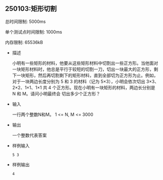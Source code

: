 ## 250103:矩形切割

总时间限制: 5000ms

单个测试点时间限制: 1000ms

内存限制: 65536kB

- 描述

  小明有一些矩形的材料，他要从这些矩形材料中切割出一些正方形。当他面对一块矩形材料时，他总是平行于较短的切割一刀，切出一块最大的正方形，剩下一块矩形，然后再切割剩下的矩形材料，直到全部切为正方形为止。例如，对于一块两边长度分别为 5 和 3 的材料（记为 5×3），小明会依次切出 3×3、2×2、1×1、1×1 共 4 个正方形。现在小明有一块矩形的材料，两边长分别是 N 和 M。请问小明最终会 切出多少个正方形？

- 输入

  一行两个整数N和M。 1 <= N, M <= 3000

- 输出

  一个整数代表答案

- 样例输入

  `5 3`

- 样例输出

  `4`